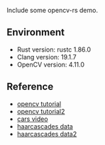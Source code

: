 Include some opencv-rs demo.

## Environment
- Rust version: rustc 1.86.0
- Clang version: 19.1.7
- OpenCV version: 4.11.0

## Reference
- [opencv tutorial](https://www.bilibili.com/BV1PSwQeEE4L)
- [opencv tutorial2](https://www.bilibili.com/video/BV1B8TWzvEvN)
- [cars video](https://pixabay.com/zh/videos/highway-traffic-vehicles-cars-road-56310/)
- [haarcascades data](https://github.com/opencv/opencv/tree/master/data/haarcascades)
- [haarcascades data2](https://github.com/adobe/SimpleSensor/tree/master/simplesensor/collection_modules/demographic_camera/classifiers/haarcascades)
